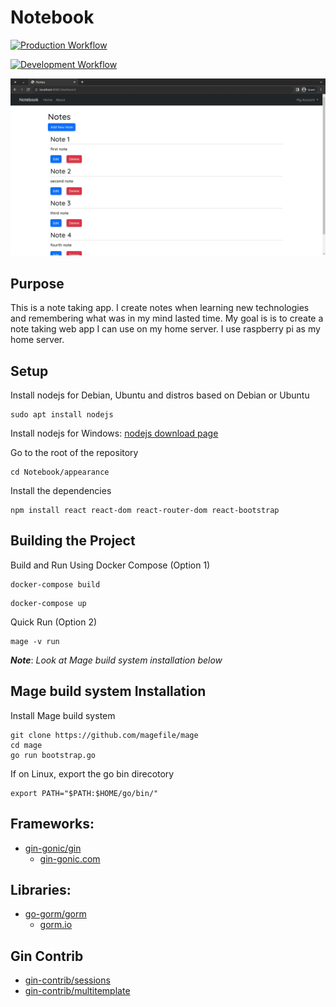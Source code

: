 # Notebook
[![Production Workflow](https://github.com/sagedemage/NotebookApp/actions/workflows/prod.yml/badge.svg)](https://github.com/sagedemage/NotebookApp/actions/workflows/prod.yml)

[![Development Workflow](https://github.com/sagedemage/NotebookApp/actions/workflows/dev.yml/badge.svg)](https://github.com/sagedemage/NotebookApp/actions/workflows/dev.yml)

![](images/dashboard-page.webp)

## Purpose
This is a note taking app. I create notes when learning new technologies and 
remembering what was in my mind lasted time. My goal is is to create a note taking web app 
I can use on my home server. I use raspberry pi as my home server.

## Setup
Install nodejs for Debian, Ubuntu and distros based on Debian or Ubuntu
```
sudo apt install nodejs
```

Install nodejs for Windows: [nodejs download page](https://nodejs.org/en/download/)

Go to the root of the repository
```
cd Notebook/appearance
```

Install the dependencies
```
npm install react react-dom react-router-dom react-bootstrap
```

## Building the Project
Build and Run Using Docker Compose (Option 1)
```
docker-compose build
```
```
docker-compose up
```

Quick Run (Option 2)
```
mage -v run
```
***Note***: *Look at Mage build system installation below*

## Mage build system Installation
Install Mage build system
```
git clone https://github.com/magefile/mage
cd mage
go run bootstrap.go
```
If on Linux, export the go bin direcotory
```
export PATH="$PATH:$HOME/go/bin/"
```

## Frameworks:
* [gin-gonic/gin](https://github.com/gin-gonic/gin)
	* [gin-gonic.com](https://gin-gonic.com/)

## Libraries:
* [go-gorm/gorm](https://github.com/go-gorm/gorm)
	* [gorm.io](https://gorm.io/)

## Gin Contrib
* [gin-contrib/sessions](https://github.com/gin-contrib/sessions)
* [gin-contrib/multitemplate](https://github.com/gin-contrib/multitemplate)

